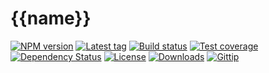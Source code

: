 
# {{name}}

[![NPM version][npm-image]][npm-url]
[![Latest tag][github-tag]][github-url]
[![Build status][travis-image]][travis-url]
[![Test coverage][coveralls-image]][coveralls-url]
[![Dependency Status][david-image]][david-url]
[![License][license-image]][license-url]
[![Downloads][downloads-image]][downloads-url]
[![Gittip][gittip-image]][gittip-url]

[npm-image]: https://img.shields.io/npm/v/{{name}}.svg?style=flat-square
[npm-url]: https://npmjs.org/package/{{name}}
[github-tag]: http://img.shields.io/github/tag/jonathanong/rpit.svg?style=flat-square
[github-url]: https://github.com/jonathanong/rpit/tags
[travis-image]: https://img.shields.io/travis/jonathanong/rpit.svg?style=flat-square
[travis-url]: https://travis-ci.org/jonathanong/rpit
[coveralls-image]: https://img.shields.io/coveralls/jonathanong/rpit.svg?style=flat-square
[coveralls-url]: https://coveralls.io/r/jonathanong/rpit
[david-image]: http://img.shields.io/david/jonathanong/rpit.svg?style=flat-square
[david-url]: https://david-dm.org/jonathanong/rpit
[license-image]: http://img.shields.io/npm/l/{{name}}.svg?style=flat-square
[license-url]: LICENSE
[downloads-image]: http://img.shields.io/npm/dm/{{name}}.svg?style=flat-square
[downloads-url]: https://npmjs.org/package/{{name}}
[gittip-image]: https://img.shields.io/gratipay/jonathanong.svg?style=flat-square
[gittip-url]: https://gratipay.com/jonathanong/
